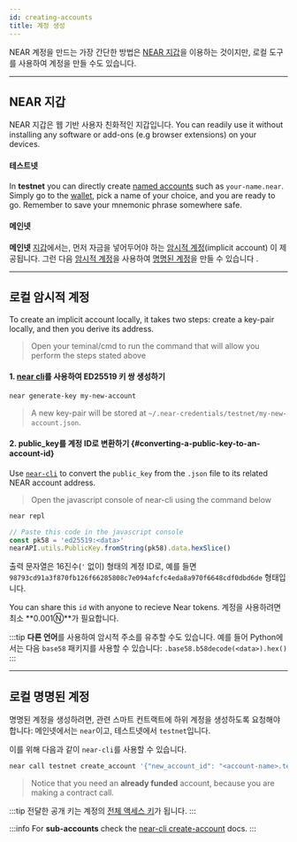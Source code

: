 ```yaml
---
id: creating-accounts
title: 계정 생성
---
```


NEAR 계정을 만드는 가장 간단한 방법은 [NEAR 지갑](https://mynearwallet.com/)을 이용하는 것이지만, 로컬 도구를 사용하여 계정을 만들 수도 있습니다.

---

## NEAR 지갑
NEAR 지갑은 웹 기반 사용자 친화적인 지갑입니다. You can readily use it without installing any software or add-ons (e.g browser extensions) on your devices.

#### 테스트넷
In **testnet** you can directly create [named accounts](account-id.md#named-accounts) such as `your-name.near`. Simply go to the [wallet](https://testnet.mynearwallet.com/create), pick a name of your choice, and you are ready to go. Remember to save your mnemonic phrase somewhere safe.

#### 메인넷
**메인넷** [지갑](https://mynearwallet.com/)에서는, 먼저 자금을 넣어두어야 하는 [암시적 계정](account-id.md#implicit-accounts-implicit-accounts)(implicit account) 이 제공됩니다. 그런 다음 [암시적 계정](account-id.md#implicit-accounts-implicit-accounts)을 사용하여 [명명된 계정](account-id.md#named-accounts)을 만들 수 있습니다 .

---

## 로컬 암시적 계정
To create an implicit account locally, it takes two steps: create a key-pair locally, and then you derive its address.
> Open your teminal/cmd to run the command that will allow you perform the steps stated above

#### 1. [near cli](../../../4.tools/cli.md)를 사용하여 ED25519 키 쌍 생성하기

```bash
near generate-key my-new-account
```
> A new key-pair will be stored at `~/.near-credentials/testnet/my-new-account.json`.

#### 2. public_key를 계정 ID로 변환하기 {#converting-a-public-key-to-an-account-id}
Use [`near-cli`](../../../4.tools/cli.md) to convert the `public_key` from the `.json` file to its related NEAR account address.

> Open the javascript console of near-cli using the command below

```bash
near repl
```

```javascript
// Paste this code in the javascript console
const pk58 = 'ed25519:<data>'
nearAPI.utils.PublicKey.fromString(pk58).data.hexSlice()
```

출력 문자열은 16진수(`'` 없이) 형태의 계정 ID로, 예를 들면 `98793cd91a3f870fb126f66285808c7e094afcfc4eda8a970f6648cdf0dbd6de` 형태입니다.

You can share this `id` with anyone to recieve Near tokens. 계정을 사용하려면 최소 **0.001Ⓝ**가 필요합니다.

:::tip **다른 언어**를 사용하여 암시적 주소를 유추할 수도 있습니다. 예를 들어 Python에서는 다음 `base58` 패키지를 사용할 수 있습니다: `.base58.b58decode(<data>).hex()` :::

---

## 로컬 명명된 계정
명명된 계정을 생성하려면, 관련 스마트 컨트랙트에 하위 계정을 생성하도록 요청해야 합니다: 메인넷에서는 `near`이고, 테스트넷에서 `testnet`입니다.

이를 위해 다음과 같이 `near-cli`를 사용할 수 있습니다.

```bash
near call testnet create_account '{"new_account_id": "<account-name>.testnet", "new_public_key": "ed25519:<data>"}' --deposit 0.00182 --accountId <account-with-funds>
```

> Notice that you need an **already funded** account, because you are making a contract call.

:::tip 전달한 공개 키는 계정의 [전체 액세스 키](access-keys.md#full-access-keys-full-access-keys)가 됩니다. :::

:::info For **sub-accounts** check the [near-cli create-account](../../../4.tools/cli.md#near-create-account) docs. :::

